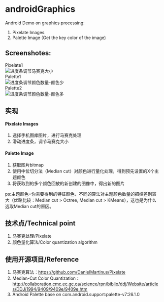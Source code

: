 # androidGraphics
Android Demo on graphics processing:
1. Pixelate Images 
2. Palette Image (Get the key color of the image)

## Screenshotes:
Pixelate1
<br/>
![进度条调节马赛克大小](https://github.com/AriesJiang/androidPixelate/blob/master/image/微信图片_20180619200628.jpg)
<br/>
Palette1
<br/>
![进度条调节颜色数量-颜色少](https://github.com/AriesJiang/androidPixelate/blob/master/image/S80805-16480638.jpg)
<br/>
Palette2
<br/>
![进度条调节颜色数量-颜色多](https://github.com/AriesJiang/androidPixelate/blob/master/image/S80805-16514215.jpg)
<br/>

## 实现
#### Pixelate Images
1. 选择手机图库图片，进行马赛克处理
2. 滑动进度条，调节马赛克大小

#### Palette Image
1. 获取图片bitmap
2. 使用中位切分法（Median cut）对颜色进行量化处理，得到预先设置的X个主题颜色
3. 将获取到的多个颜色回放的新创建的图像中，得出新的图片

ps:主题颜色=你需要得到的特征颜色，不同的算法对主题颜色数量的把控差别较大（优略比较：Median cut > Octree, Median cut > KMeans），这也是为什么选取Median cut的原因。

## 技术点/Technical point
1. 马赛克处理/Pixelate
2. 颜色量化算法/Color quantization algorithm

## 使用开源项目/Reference
1. 马赛克算法：https://github.com/DanielMartinus/Pixelate
2. Median-Cut Color Quantization： http://collaboration.cmc.ec.gc.ca/science/rpn/biblio/ddj/Website/articles/DDJ/1994/9409/9409e/9409e.htm
3. Android Palette base on com.android.support:palette-v7:26.1.0